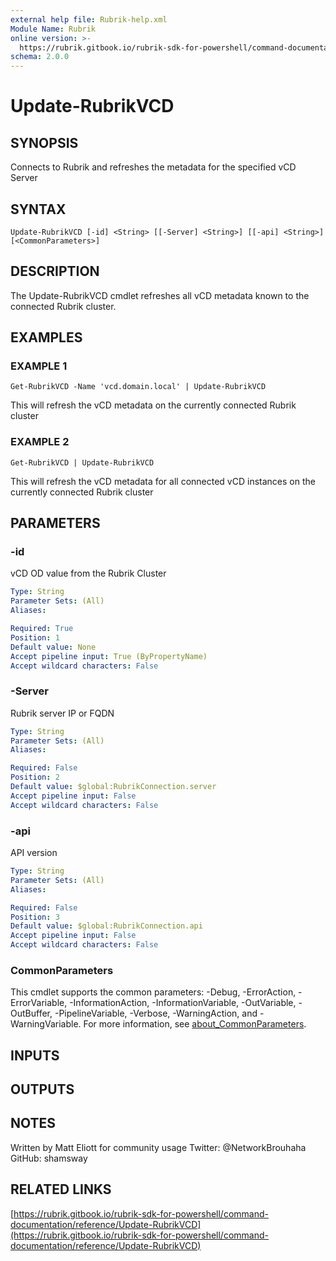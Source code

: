 ```yaml
---
external help file: Rubrik-help.xml
Module Name: Rubrik
online version: >-
  https://rubrik.gitbook.io/rubrik-sdk-for-powershell/command-documentation/reference/Update-RubrikVCD
schema: 2.0.0
---
```


# Update-RubrikVCD

## SYNOPSIS

Connects to Rubrik and refreshes the metadata for the specified vCD Server

## SYNTAX

```text
Update-RubrikVCD [-id] <String> [[-Server] <String>] [[-api] <String>] [<CommonParameters>]
```

## DESCRIPTION

The Update-RubrikVCD cmdlet refreshes all vCD metadata known to the connected Rubrik cluster.

## EXAMPLES

### EXAMPLE 1

```text
Get-RubrikVCD -Name 'vcd.domain.local' | Update-RubrikVCD
```

This will refresh the vCD metadata on the currently connected Rubrik cluster

### EXAMPLE 2

```text
Get-RubrikVCD | Update-RubrikVCD
```

This will refresh the vCD metadata for all connected vCD instances on the currently connected Rubrik cluster

## PARAMETERS

### -id

vCD OD value from the Rubrik Cluster

```yaml
Type: String
Parameter Sets: (All)
Aliases:

Required: True
Position: 1
Default value: None
Accept pipeline input: True (ByPropertyName)
Accept wildcard characters: False
```

### -Server

Rubrik server IP or FQDN

```yaml
Type: String
Parameter Sets: (All)
Aliases:

Required: False
Position: 2
Default value: $global:RubrikConnection.server
Accept pipeline input: False
Accept wildcard characters: False
```

### -api

API version

```yaml
Type: String
Parameter Sets: (All)
Aliases:

Required: False
Position: 3
Default value: $global:RubrikConnection.api
Accept pipeline input: False
Accept wildcard characters: False
```

### CommonParameters

This cmdlet supports the common parameters: -Debug, -ErrorAction, -ErrorVariable, -InformationAction, -InformationVariable, -OutVariable, -OutBuffer, -PipelineVariable, -Verbose, -WarningAction, and -WarningVariable. For more information, see [about\_CommonParameters](http://go.microsoft.com/fwlink/?LinkID=113216).

## INPUTS

## OUTPUTS

## NOTES

Written by Matt Eliott for community usage Twitter: @NetworkBrouhaha GitHub: shamsway

## RELATED LINKS

[https://rubrik.gitbook.io/rubrik-sdk-for-powershell/command-documentation/reference/Update-RubrikVCD](https://rubrik.gitbook.io/rubrik-sdk-for-powershell/command-documentation/reference/Update-RubrikVCD)


